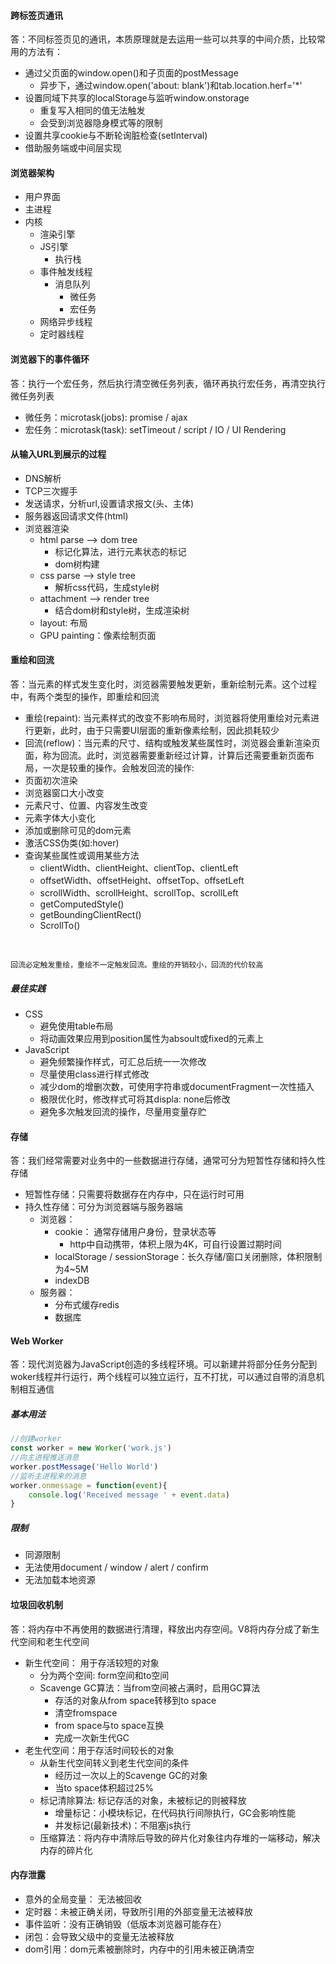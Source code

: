 #### 跨标签页通讯
答：不同标签页见的通讯，本质原理就是去运用一些可以共享的中间介质，比较常用的方法有：
* 通过父页面的window.open()和子页面的postMessage
    * 异步下，通过window.open('about: blank')和tab.location.herf='*'
* 设置同域下共享的localStorage与监听window.onstorage
    * 重复写入相同的值无法触发
    * 会受到浏览器隐身模式等的限制
* 设置共享cookie与不断轮询脏检查(setInterval)
* 借助服务端或中间层实现

#### 浏览器架构
* 用户界面
* 主进程
* 内核
    * 渲染引擎
    * JS引擎
        * 执行栈
    * 事件触发线程
        * 消息队列
            * 微任务
            * 宏任务
    * 网络异步线程
    * 定时器线程

#### 浏览器下的事件循环
答：执行一个宏任务，然后执行清空微任务列表，循环再执行宏任务，再清空执行微任务列表
* 微任务：microtask(jobs): promise / ajax
* 宏任务：microtask(task): setTimeout / script / IO / UI Rendering

#### 从输入URL到展示的过程
* DNS解析
* TCP三次握手
* 发送请求，分析url,设置请求报文(头、主体)
* 服务器返回请求文件(html)
* 浏览器渲染
    * html parse --> dom tree
        * 标记化算法，进行元素状态的标记
        * dom树构建
    * css parse --> style tree
        * 解析css代码，生成style树
    * attachment --> render tree
        * 结合dom树和style树，生成渲染树
    * layout: 布局
    * GPU painting：像素绘制页面

#### 重绘和回流 
答：当元素的样式发生变化时，浏览器需要触发更新，重新绘制元素。这个过程中，有两个类型的操作，即重绘和回流
* 重绘(repaint): 当元素样式的改变不影响布局时，浏览器将使用重绘对元素进行更新，此时，由于只需要UI层面的重新像素绘制，因此损耗较少
* 回流(reflow)：当元素的尺寸、结构或触发某些属性时，浏览器会重新渲染页面，称为回流。此时，浏览器需要重新经过计算，计算后还需要重新页面布局，一次是较重的操作。会触发回流的操作:
* 页面初次渲染
* 浏览器窗口大小改变
* 元素尺寸、位置、内容发生改变
* 元素字体大小变化
* 添加或删除可见的dom元素
* 激活CSS伪类(如:hover)
* 查询某些属性或调用某些方法
    * clientWidth、clientHeight、clientTop、clientLeft
    * offsetWidth、offsetHeight、offsetTop、offsetLeft
    * scrollWidth、scrollHeight、scrollTop、scrollLeft
    * getComputedStyle()
    * getBoundingClientRect()
    * ScrollTo()
<br>

` 回流必定触发重绘，重绘不一定触发回流。重绘的开销较小，回流的代价较高 `

##### 最佳实践
* CSS
    * 避免使用table布局
    * 将动画效果应用到position属性为absoult或fixed的元素上
* JavaScript
    * 避免频繁操作样式，可汇总后统一一次修改
    * 尽量使用class进行样式修改
    * 减少dom的增删次数，可使用字符串或documentFragment一次性插入
    * 极限优化时，修改样式可将其displa: none后修改
    * 避免多次触发回流的操作，尽量用变量存贮

#### 存储
答：我们经常需要对业务中的一些数据进行存储，通常可分为短暂性存储和持久性存储
* 短暂性存储：只需要将数据存在内存中，只在运行时可用
* 持久性存储：可分为浏览器端与服务器端
    * 浏览器：
        * cookie： 通常存储用户身份，登录状态等
            * http中自动携带，体积上限为4K，可自行设置过期时间
        * localStorage / sessionStorage：长久存储/窗口关闭删除，体积限制为4~5M
        * indexDB
    * 服务器：
        * 分布式缓存redis
        * 数据库
    
#### Web Worker
答：现代浏览器为JavaScript创造的多线程环境。可以新建并将部分任务分配到woker线程并行运行，两个线程可以独立运行，互不打扰，可以通过自带的消息机制相互通信

##### 基本用法
```javascript
//创建worker
const worker = new Worker('work.js')
//向主进程推送消息
worker.postMessage('Hello World')
//监听主进程来的消息
worker.onmessage = function(event){
    console.log('Received message ' + event.data)
}
```

##### 限制
* 同源限制
* 无法使用document / window / alert / confirm
* 无法加载本地资源

#### 垃圾回收机制
答：将内存中不再使用的数据进行清理，释放出内存空间。V8将内存分成了新生代空间和老生代空间
* 新生代空间： 用于存活较短的对象
    * 分为两个空间: form空间和to空间
    * Scavenge GC算法：当from空间被占满时，启用GC算法
        * 存活的对象从from space转移到to space
        * 清空fromspace
        * from space与to space互换
        * 完成一次新生代GC
* 老生代空间：用于存活时间较长的对象
    * 从新生代空间转义到老生代空间的条件
        * 经历过一次以上的Scavenge GC的对象
        * 当to space体积超过25%
    * 标记清除算法: 标记存活的对象，未被标记的则被释放
        * 增量标记：小模块标记，在代码执行间隙执行，GC会影响性能
        * 并发标记(最新技术)：不阻塞js执行
    * 压缩算法：将内存中清除后导致的碎片化对象往内存堆的一端移动，解决内存的碎片化

#### 内存泄露
* 意外的全局变量： 无法被回收
* 定时器：未被正确关闭，导致所引用的外部变量无法被释放
* 事件监听：没有正确销毁（低版本浏览器可能存在）
* 闭包：会导致父级中的变量无法被释放
* dom引用：dom元素被删除时，内存中的引用未被正确清空